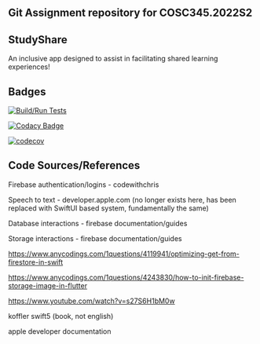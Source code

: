 ## Git Assignment repository for COSC345.2022S2

## StudyShare

An inclusive app designed to assist in facilitating shared learning experiences!

## Badges

[![Build/Run Tests](https://github.com/Matthew-G-Jennings/StudyShare/actions/workflows/ios.yml/badge.svg)](https://github.com/Matthew-G-Jennings/StudyShare/actions/workflows/ios.yml)

[![Codacy Badge](https://app.codacy.com/project/badge/Grade/1da7d59373e3416b807513bcc87d15ab)](https://www.codacy.com/gh/Matthew-G-Jennings/StudyShare/dashboard?utm_source=github.com&amp;utm_medium=referral&amp;utm_content=Matthew-G-Jennings/StudyShare&amp;utm_campaign=Badge_Grade)

[![codecov](https://codecov.io/gh/Matthew-G-Jennings/StudyShare/branch/main/graph/badge.svg?token=5CN4FZIA13)](https://codecov.io/gh/Matthew-G-Jennings/StudyShare)

## Code Sources/References
Firebase authentication/logins - codewithchris

Speech to text - developer.apple.com (no longer exists here, has been replaced with SwiftUI based system, fundamentally the same)

Database interactions - firebase documentation/guides

Storage interactions - firebase documentation/guides

https://www.anycodings.com/1questions/4119941/optimizing-get-from-firestore-in-swift

https://www.anycodings.com/1questions/4243830/how-to-init-firebase-storage-image-in-flutter

https://www.youtube.com/watch?v=s27S6H1bM0w

koffler swift5 (book, not english)

apple developer documentation
